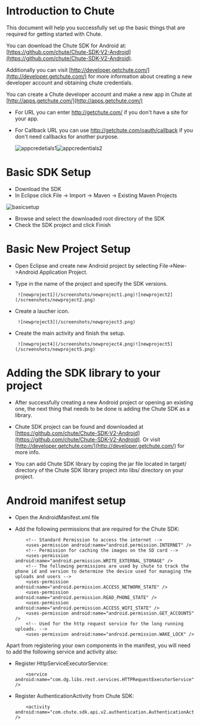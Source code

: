 
Introduction to Chute
====

This document will help you successfully set up the basic things that are required for
getting started with Chute.

You can download the Chute SDK for Android at:
[https://github.com/chute/Chute-SDK-V2-Android](https://github.com/chute/Chute-SDK-V2-Android).

Additionally you can visit [http://developer.getchute.com/](http://developer.getchute.com/) for more information about creating a new developer account and obtaining chute credentials.

You can create a Chute developer account and make a new app in Chute at [http://apps.getchute.com/](http://apps.getchute.com/)

- For URL you can enter http://getchute.com/ if you don't have a site for your app.
- For Callback URL you can use http://getchute.com/oauth/callback if you don't need callbacks for another purpose.
	
	![appcredetials1](/screenshots/appcredentials1.png)![appcredentials2](/screenshots/appcredentials2.png)  

Basic SDK Setup
====

* Download the SDK 
* In Eclipse click File -> Import -> Maven -> Existing Maven Projects

![basicsetup](/screenshots/basicsetup.png)

* Browse and select the downloaded root directory of the SDK
* Check the SDK project and click Finish


Basic New Project Setup
====

* Open Eclipse and create new Android project by selecting File->New->Android Application Project.
* Type in the name of the project and specify the SDK versions.

       ![newproject1](/screenshots/newproject1.png)![newproject2](/screenshots/newproject2.png)
  
* Create a laucher icon.
 
       ![newproject3](/screenshots/newproject3.png)
  
* Create the main activity and finish the setup.

       ![newproject4](/screenshots/newproject4.png)![newproject5](/screenshots/newproject5.png)
  
Adding the SDK library to your project
====

* After successfully creating a new Android project or opening an existing one, the next thing that needs to be done
  is adding the Chute SDK as a library.
* Chute SDK project can be found and downloaded at [https://github.com/chute/Chute-SDK-V2-Android](https://github.com/chute/Chute-SDK-V2-Android). Or visit [http://developer.getchute.com/](http://developer.getchute.com/) for more info.

* You can add Chute SDK library by coping the jar file located in target/ directory of the Chute SDK library project into libs/ directory on your project.
  
    
Android manifest setup
====

* Open the AndroidManifest.xml file 

* Add the following permissions that are required for the Chute SDK:

    ```
        <!-- Standard Permission to access the internet -->
        <uses-permission android:name="android.permission.INTERNET" />  
        <!-- Permission for caching the images on the SD card -->
        <uses-permission android:name="android.permission.WRITE_EXTERNAL_STORAGE" />  
        <!-- The following permissions are used by chute to track the phone id and version to determine the device used for managing the uploads and users -->
        <uses-permission android:name="android.permission.ACCESS_NETWORK_STATE" />
        <uses-permission android:name="android.permission.READ_PHONE_STATE" />
        <uses-permission android:name="android.permission.ACCESS_WIFI_STATE" />
        <uses-permission android:name="android.permission.GET_ACCOUNTS" />
        <!-- Used for the http request service for the long running uploads. -->
        <uses-permission android:name="android.permission.WAKE_LOCK" />
    ```

Apart from registering your own components in the manifest, you will need to add the following service and activity also:

* Register HttpServiceExecutorService:

    ```
        <service android:name="com.dg.libs.rest.services.HTTPRequestExecutorService" />
    ```
 
* Register AuthenticationActivity from Chute SDK:

    ```
        <activity android:name="com.chute.sdk.api.v2.authentication.AuthenticationActivity" />
    ```
 
